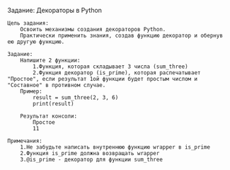 Задание: Декораторы в Python

    Цель задания:
        Освоить механизмы создания декораторов Python.
        Практически применить знания, создав функцию декоратор и обернув ею другую функцию.

    Задание:
        Напишите 2 функции:
            1.Функция, которая складывает 3 числа (sum_three)
            2.Функция декоратор (is_prime), которая распечатывает "Простое", если результат 1ой функции будет простым числом и "Составное" в противном случае.
        Пример:
            result = sum_three(2, 3, 6)
            print(result)

        Результат консоли:
            Простое
            11

    Примечания:
        1.Не забудьте написать внутреннюю функцию wrapper в is_prime
        2.Функция is_prime должна возвращать wrapper
        3.@is_prime - декоратор для функции sum_three